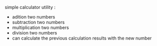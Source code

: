 simple calculator 
utility : 
- adition two numbers
- subtraction two numbers
- multiplication two numbers
- division two numbers
- can calculate the previous calculation results with the new number
